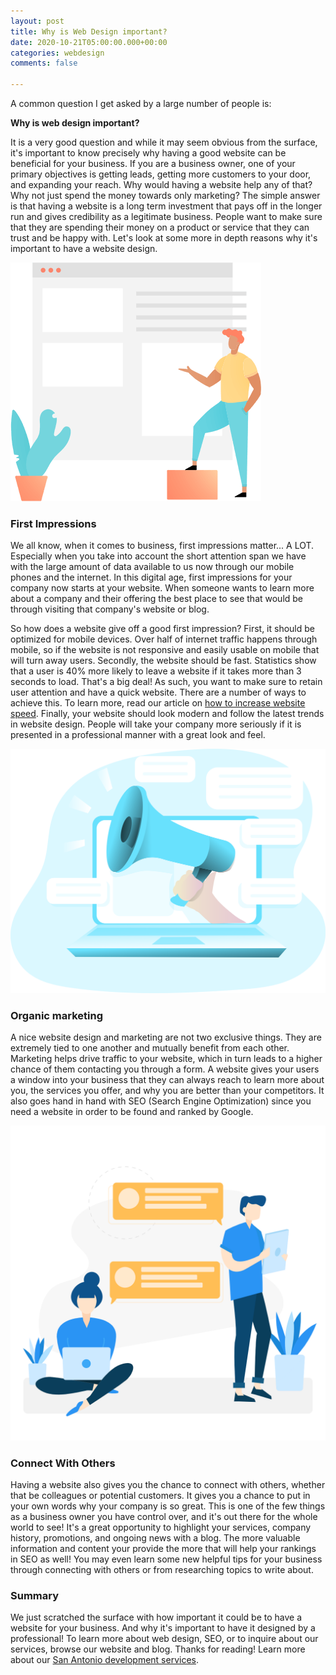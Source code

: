 ```yaml
---
layout: post
title: Why is Web Design important?
date: 2020-10-21T05:00:00.000+00:00
categories: webdesign
comments: false

---
```

A common question I get asked by a large number of people is:

**Why is web design important?**

It is a very good question and while it may seem obvious from the surface, it's important to know precisely why having a good website can be beneficial for your business. If you are a business owner, one of your primary objectives is getting leads, getting more customers to your door, and expanding your reach. Why would having a website help any of that? Why not just spend the money towards only marketing? The simple answer is that having a website is a long term investment that pays off in the longer run and gives credibility as a legitimate business. People want to make sure that they are spending their money on a product or service that they can trust and be happy with. Let's look at some more in depth reasons why it's important to have a website design.

![](/uploads/drawkit-content-man-colour-400px.png)

### First Impressions

We all know, when it comes to business, first impressions matter... A LOT. Especially when you take into account the short attention span we have with the large amount of data available to us now through our mobile phones and the internet. In this digital age, first impressions for your company now starts at your website. When someone wants to learn more about a company and their offering the best place to see that would be through visiting that company's website or blog.

So how does a website give off a good first impression? First, it should be optimized for mobile devices. Over half of internet traffic happens through mobile, so if the website is not responsive and easily usable on mobile that will turn away users. Secondly, the website should be fast. Statistics show that a user is 40% more likely to leave a website if it takes more than 3 seconds to load. That's a big deal! As such, you want to make sure to retain user attention and have a quick website. There are  a number of ways to achieve this. To learn more, read our article on [how to increase website speed](https://www.lorenzanadesigns.com/blog/tech/2020/09/22/5-methods-to-make-your-website-fast.html). Finally, your website should look modern and follow the latest trends in website design. People will take your company more seriously if it is presented in a professional manner with a great look and feel.

![](/uploads/marketing_.png)

### Organic marketing

A nice website design and marketing are not two exclusive things. They are extremely tied to one another and mutually benefit from each other. Marketing helps drive traffic to your website, which in turn leads to a higher chance of them contacting you through a form. A website gives your users a window into your business that they can always reach to learn more about you, the services you offer, and why you are better than your competitors. It also goes hand in hand with SEO (Search Engine Optimization) since you need a website in order to be found and ranked by Google.

![](/uploads/chat.png)

### Connect With Others

Having a website also gives you the chance to connect with others, whether that be colleagues or potential customers. It gives you a chance to put in your own words why your company is so great. This is one of the few things as a business owner you have control over, and it's out there for the whole world to see! It's a great opportunity to highlight your services, company history, promotions, and ongoing news with a blog. The more valuable information and content your provide the more that will help your rankings in SEO as well! You may even learn some new helpful tips for your business through connecting with others or from researching topics to write about.

### Summary

We just scratched the surface with how important it could be to have a website for your business. And why it's important to have it designed by a professional! To learn more about web design, SEO, or to inquire about our services, browse our website and blog. Thanks for reading! Learn more about our [San Antonio development services](https://www.lorenzanadesigns.com/blog/webdesign/2020/10/15/san-antonio-development-services). 